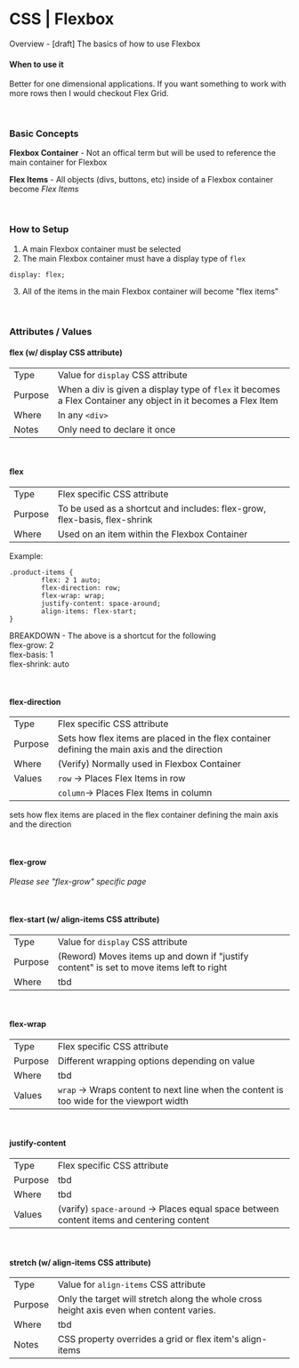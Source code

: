 # CSS | Flexbox

Overview - [draft] The basics of how to use Flexbox

#### When to use it

Better for one dimensional applications. If you want something to work with more rows then I would checkout Flex Grid.

<br/>

### Basic Concepts

**Flexbox Container** - Not an offical term but will be used to reference the main container for Flexbox

**Flex Items** - All objects (divs, buttons, etc) inside of a Flexbox container become _Flex Items_

<br/>

### How to Setup

1. A main Flexbox container must be selected
1. The main Flexbox container must have a display type of `flex`

```
display: flex;
```

3. All of the items in the main Flexbox container will become "flex items"

<br/>

### Attributes / Values

#### flex (w/ display CSS attribute)

|         |                                                                                                               |
| ------- | ------------------------------------------------------------------------------------------------------------- |
| Type    | Value for `display` CSS attribute                                                                             |
| Purpose | When a div is given a display type of `flex` it becomes a Flex Container any object in it becomes a Flex Item |
| Where   | In any `<div>`                                                                                                |
| Notes   | Only need to declare it once                                                                                  |

<br/>

#### flex

|         |                                                                           |
| ------- | ------------------------------------------------------------------------- |
| Type    | Flex specific CSS attribute                                               |
| Purpose | To be used as a shortcut and includes: flex-grow, flex-basis, flex-shrink |
| Where   | Used on an item within the Flexbox Container                              |

Example:

```
.product-items {
        flex: 2 1 auto;
        flex-direction: row;
        flex-wrap: wrap;
        justify-content: space-around;
        align-items: flex-start;
}
```

BREAKDOWN - The above is a shortcut for the following  
flex-grow: 2  
flex-basis: 1  
flex-shrink: auto

<br/>

#### flex-direction

|         |                                                                                               |
| ------- | --------------------------------------------------------------------------------------------- |
| Type    | Flex specific CSS attribute                                                                   |
| Purpose | Sets how flex items are placed in the flex container defining the main axis and the direction |
| Where   | <span class="warning">(Verify)</span> Normally used in Flexbox Container                      |
| Values  | `row` -> Places Flex Items in row                                                             |
|         | `column`-> Places Flex Items in column                                                        |

sets how flex items are placed in the flex container defining the main axis and the direction

<br/>

#### flex-grow

_Please see "flex-grow" specific page_

<br/>

#### flex-start (w/ align-items CSS attribute)

|         |                                                                                                                       |
| ------- | --------------------------------------------------------------------------------------------------------------------- |
| Type    | Value for `display` CSS attribute                                                                                     |
| Purpose | <span class="warning">(Reword)</span> Moves items up and down if "justify content" is set to move items left to right |
| Where   | <span class="warning">tbd</span>                                                                                      |

<br/>

#### flex-wrap

|         |                                                                                          |
| ------- | ---------------------------------------------------------------------------------------- |
| Type    | Flex specific CSS attribute                                                              |
| Purpose | Different wrapping options depending on value                                            |
| Where   | <span class="warning">tbd</span>                                                         |
| Values  | `wrap` -> Wraps content to next line when the content is too wide for the viewport width |

<br/>

#### justify-content

|         |                                                                                                                        |
| ------- | ---------------------------------------------------------------------------------------------------------------------- |
| Type    | Flex specific CSS attribute                                                                                            |
| Purpose | <span class="warning">tbd</span>                                                                                       |
| Where   | <span class="warning">tbd</span>                                                                                       |
| Values  | <span class="warning">(varify)</span> `space-around` -> Places equal space between content items and centering content |

<br/>

#### stretch (w/ align-items CSS attribute)

|         |                                                                                          |
| ------- | ---------------------------------------------------------------------------------------- |
| Type    | Value for `align-items` CSS attribute                                                    |
| Purpose | Only the target will stretch along the whole cross height axis even when content varies. |
| Where   | <span class="warning">tbd</span>                                                         |
| Notes   | CSS property overrides a grid or flex item's align-items                                 |
